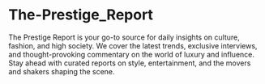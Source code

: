 # The-Prestige_Report
The Prestige Report is your go-to source for daily insights on culture, fashion, and high society. We cover the latest trends, exclusive interviews, and thought-provoking commentary on the world of luxury and influence. Stay ahead with curated reports on style, entertainment, and the movers and shakers shaping the scene.
